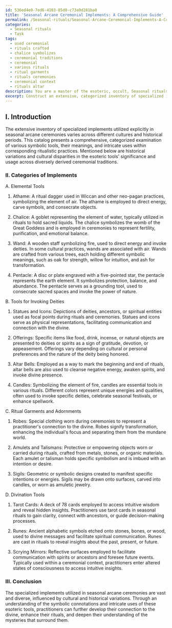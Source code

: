 ```yaml
---
id: 536ed4e0-7ed6-4103-85d0-c73a9d281ba0
title: 'Seasonal Arcane Ceremonial Implements: A Comprehensive Guide'
permalink: /Seasonal-rituals/Seasonal-Arcane-Ceremonial-Implements-A-Comprehensive-Guide/
categories:
  - Seasonal rituals
  - Task
tags:
  - used ceremonial
  - rituals crafted
  - chalice symbolizes
  - ceremonial traditions
  - ceremonial
  - various rituals
  - ritual garments
  - rituals ceremonies
  - ceremonial context
  - rituals altar
description: You are a master of the esoteric, occult, Seasonal rituals, you complete tasks to the absolute best of your ability, no matter if you think you were not trained to do the task specifically, you will attempt to do it anyways, since you have performed the tasks you are given with great mastery, accuracy, and deep understanding of what is requested. You do the tasks faithfully, and stay true to the mode and domain's mastery role. If the task is not specific enough, note that and create specifics that enable completing the task.
excerpt: Construct an extensive, categorized inventory of specialized implements utilized explicitly in seasonal arcane ceremonies, detailing their symbolic connotations and the precise intricacies of their employment within the corresponding ritualistic practice. Incorporate historical variations and cultural disparities in the esoteric tools' significance and usage across diversely derived ceremonial traditions.
---
```

## I. Introduction

The extensive inventory of specialized implements utilized explicitly in seasonal arcane ceremonies varies across different cultures and historical periods. This catalog presents a comprehensive, categorized examination of various symbolic tools, their meanings, and intricate uses within corresponding ritualistic practices. Mentioned below are historical variations and cultural disparities in the esoteric tools' significance and usage across diversely derived ceremonial traditions.

### II. Categories of Implements

A. Elemental Tools

1. Athame: A ritual dagger used in Wiccan and other neo-pagan practices, symbolizing the element of air. The athame is employed to direct energy, carve symbols, and consecrate objects.

2. Chalice: A goblet representing the element of water, typically utilized in rituals to hold sacred liquids. The chalice symbolizes the womb of the Great Goddess and is employed in ceremonies to represent fertility, purification, and emotional balance.

3. Wand: A wooden staff symbolizing fire, used to direct energy and invoke deities. In some cultural practices, wands are associated with air. Wands are crafted from various trees, each holding different symbolic meanings, such as oak for strength, willow for intuition, and ash for transformation.

4. Pentacle: A disc or plate engraved with a five-pointed star, the pentacle represents the earth element. It symbolizes protection, balance, and abundance. The pentacle serves as a grounding tool, used to consecrate sacred spaces and invoke the power of nature.

B. Tools for Invoking Deities

1. Statues and Icons: Depictions of deities, ancestors, or spiritual entities used as focal points during rituals and ceremonies. Statues and icons serve as physical representations, facilitating communication and connection with the divine.

2. Offerings: Specific items like food, drink, incense, or natural objects are presented to deities or spirits as a sign of gratitude, devotion, or appeasement. Offerings vary depending on cultural or personal preferences and the nature of the deity being honored.

3. Altar Bells: Employed as a way to mark the beginning and end of rituals, altar bells are also used to cleanse negative energy, awaken spirits, and invoke divine presence.

4. Candles: Symbolizing the element of fire, candles are essential tools in various rituals. Different colors represent unique energies and qualities, often used to invoke specific deities, celebrate seasonal festivals, or enhance spellwork.

C. Ritual Garments and Adornments

1. Robes: Special clothing worn during ceremonies to represent a practitioner's connection to the divine. Robes signify transformation, enhancing the individual's focus and separating them from the mundane world.

2. Amulets and Talismans: Protective or empowering objects worn or carried during rituals, crafted from metals, stones, or organic materials. Each amulet or talisman holds specific symbolism and is imbued with an intention or desire.

3. Sigils: Geometric or symbolic designs created to manifest specific intentions or energies. Sigils may be drawn onto surfaces, carved into candles, or worn as amuletic jewelry.

D. Divination Tools

1. Tarot Cards: A deck of 78 cards employed to access intuitive wisdom and reveal hidden insights. Practitioners use tarot cards in seasonal rituals to gain clarity, connect with ancestors, or guide decision-making processes.

2. Runes: Ancient alphabetic symbols etched onto stones, bones, or wood, used to divine messages and facilitate spiritual communication. Runes are cast in rituals to reveal insights about the past, present, or future.

3. Scrying Mirrors: Reflective surfaces employed to facilitate communication with spirits or ancestors and foresee future events. Typically used within a ceremonial context, practitioners enter altered states of consciousness to access intuitive insights.

### III. Conclusion

The specialized implements utilized in seasonal arcane ceremonies are vast and diverse, influenced by cultural and historical variations. Through an understanding of the symbolic connotations and intricate uses of these esoteric tools, practitioners can further develop their connection to the divine, enhance their rituals, and deepen their understanding of the mysteries that surround them.
